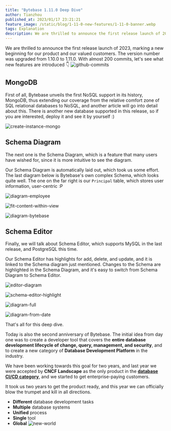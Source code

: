 ```yaml
---
title: "Bytebase 1.11.0 Deep Dive"
author: Tianzhou
published_at: 2023/01/17 23:21:21
feature_image: /static/blog/1-11-0-new-features/1-11-0-banner.webp
tags: Explanation
description: We are thrilled to announce the first release launch of 2023, marking a new beginning for our product and our valued customers. The version number was upgraded from 1.10.0 to 1.11.0. - MongoDB - Schema Diagram - Schema Editor.
---
```


We are thrilled to announce the first release launch of 2023, marking a new beginning for our product and our valued customers. The version number was upgraded from 1.10.0 to 1.11.0. With almost 200 commits, let's see what new features are introduced 👇
![github-commits](/static/blog/1-11-0-new-features/github-commits.webp)

## MongoDB

First of all, Bytebase unveils the first NoSQL support in its history, MongoDB, thus extending our coverage from the relative comfort zone of SQL relational databases to NoSQL, and another article will go into detail about this. There is another new database supported in this release, so if you are interested, deploy it and see it by yourself :)

![create-instance-mongo](/static/blog/1-11-0-new-features/create-instance-mongo.webp)

## Schema Diagram

The next one is the Schema Diagram, which is a feature that many users have wished for, since it is more intuitive to see the diagram.

Our Schema Diagram is automatically laid out, which took us some effort. The last diagram below is Bytebase's own complex Schema, which looks quite well. The one on the far right is our `Principal` table, which stores user information, user-centric :P

![diagram-employee](/static/blog/1-11-0-new-features/diagram-employee.webp)

![fit-content-within-view](/static/blog/1-11-0-new-features/fit-content-within-view.webp)

![diagram-bytebase](/static/blog/1-11-0-new-features/diagram-bytebase.webp)

## Schema Editor

Finally, we will talk about Schema Editor, which supports MySQL in the last release, and PostgreSQL this time.

Our Schema Editor has highlights for add, delete, and update, and it is linked to the Schema diagram just mentioned. Changes to the Schema are highlighted in the Schema Diagram, and it's easy to switch from Schema Diagram to Schema Editor.

![editor-diagram](/static/blog/1-11-0-new-features/editor-diagram.webp)

![schema-editor-highlight](/static/blog/1-11-0-new-features/schema-editor-highlight.webp)

![diagram-full](/static/blog/1-11-0-new-features/diagram-full.webp)

![diagram-from-date](/static/blog/1-11-0-new-features/diagram-from-date.webp)

That's all for this deep dive.

Today is also the second anniversary of Bytebase. The initial idea from day one was to create a developer tool that covers the **entire database development lifecycle of change, query, management, and security**, and to create a new category of **Database Development Platform** in the industry.

We have been working towards this goal for two years, and last year we were accepted by **CNCF Landscape** as the only product in the [**database CI/CD category**](https://landscape.cncf.io/?selected=bytebase), and we started to get enterprise-paying customers.

It took us two years to get the product ready, and this year we can officially blow the trumpet and kill in all directions.

- **Different** database development tasks
- **Multiple** database systems
- **Unified** process
- **Single** tool
- **Global**
![new-world](/static/blog/1-11-0-new-features/new-world.webp)